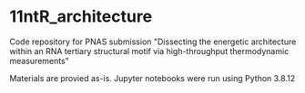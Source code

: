 # 11ntR_architecture
Code repository for PNAS submission "Dissecting the energetic architecture within an RNA tertiary structural motif via high-throughput thermodynamic measurements"

Materials are provied as-is. Jupyter notebooks were run using Python 3.8.12
